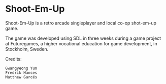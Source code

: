 # Shoot-Em-Up
Shoot-Em-Up is a retro arcade singleplayer and local co-op shot-em-up game.

The game was developed using SDL in three weeks during a game project at Futuregames, a higher vocational education for game development, in Stockholm, Sweden.

Credits:

    Gwangyeong Yun
    Fredrik Hanses
    Matthew Garcés

